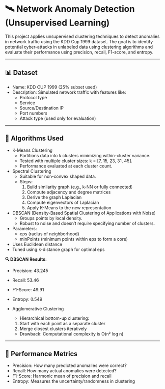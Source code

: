 # 🛰️ Network Anomaly Detection (Unsupervised Learning)

This project applies unsupervised clustering techniques to detect anomalies in network traffic using the KDD Cup 1999 dataset. The goal is to identify potential cyber-attacks in unlabeled data using clustering algorithms and evaluate their performance using precision, recall, F1-score, and entropy.

---

## 📊 Dataset
- Name: KDD CUP 1999 (25% subset used)
- Description: Simulated network traffic with features like:
  - Protocol type
  - Service
  - Source/Destination IP
  - Port numbers
  - Attack type (used only for evaluation)

---

## 🧠 Algorithms Used
- K-Means Clustering
  - Partitions data into k clusters minimizing within-cluster variance.
  - Tested with multiple cluster sizes: k = [7, 15, 23, 31, 45].
  - Performance evaluated at each cluster count.
- Spectral Clustering
  - Suitable for non-convex shaped data.
  - Steps:
    1. Build similarity graph (e.g., k-NN or fully connected)
    2. Compute adjacency and degree matrices
    3. Derive the graph Laplacian
    4. Compute eigenvectors of Laplacian
    5. Apply K-Means to the new representation
- DBSCAN (Density-Based Spatial Clustering of Applications with Noise)
  - Groups points by local density.
  - Robust to noise and doesn’t require specifying number of clusters.
- Parameters:
  - eps (radius of neighborhood)
  - minPoints (minimum points within eps to form a core)
- Uses Euclidean distance
- Tuned using k-distance graph for optimal eps

**🔍 DBSCAN Results:**
- Precision: 43.245
- Recall: 53.46
- F1-Score: 49.91
- Entropy: 0.549

- Agglomerative Clustering
  -  Hierarchical bottom-up clustering:
    1. Start with each point as a separate cluster
    2. Merge closest clusters iteratively  
  -  Drawback: Computational complexity is O(n² log n)

---

## 🧪 Performance Metrics
- Precision: How many predicted anomalies were correct?
- Recall: How many actual anomalies were detected?
- F1-Score: Harmonic mean of precision and recall
- Entropy: Measures the uncertainty/randomness in clustering

